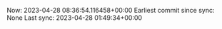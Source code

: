 Now: 2023-04-28 08:36:54.116458+00:00 Earliest commit since sync: None Last sync: 2023-04-28 01:49:34+00:00

